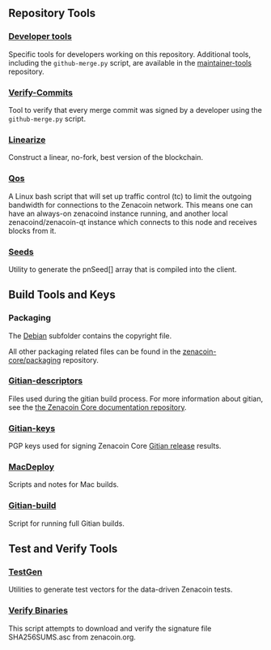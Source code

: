Repository Tools
---------------------

### [Developer tools](/contrib/devtools) ###
Specific tools for developers working on this repository.
Additional tools, including the `github-merge.py` script, are available in the [maintainer-tools](https://github.com/zenacoin-core/zenacoin-maintainer-tools) repository.

### [Verify-Commits](/contrib/verify-commits) ###
Tool to verify that every merge commit was signed by a developer using the `github-merge.py` script.

### [Linearize](/contrib/linearize) ###
Construct a linear, no-fork, best version of the blockchain.

### [Qos](/contrib/qos) ###

A Linux bash script that will set up traffic control (tc) to limit the outgoing bandwidth for connections to the Zenacoin network. This means one can have an always-on zenacoind instance running, and another local zenacoind/zenacoin-qt instance which connects to this node and receives blocks from it.

### [Seeds](/contrib/seeds) ###
Utility to generate the pnSeed[] array that is compiled into the client.

Build Tools and Keys
---------------------

### Packaging ###
The [Debian](/contrib/debian) subfolder contains the copyright file.

All other packaging related files can be found in the [zenacoin-core/packaging](https://github.com/zenacoin-core/packaging) repository.

### [Gitian-descriptors](/contrib/gitian-descriptors) ###
Files used during the gitian build process. For more information about gitian, see the [the Zenacoin Core documentation repository](https://github.com/zenacoin-core/docs).

### [Gitian-keys](/contrib/gitian-keys)
PGP keys used for signing Zenacoin Core [Gitian release](/doc/release-process.md) results.

### [MacDeploy](/contrib/macdeploy) ###
Scripts and notes for Mac builds.

### [Gitian-build](/contrib/gitian-build.py) ###
Script for running full Gitian builds.

Test and Verify Tools
---------------------

### [TestGen](/contrib/testgen) ###
Utilities to generate test vectors for the data-driven Zenacoin tests.

### [Verify Binaries](/contrib/verifybinaries) ###
This script attempts to download and verify the signature file SHA256SUMS.asc from zenacoin.org.
